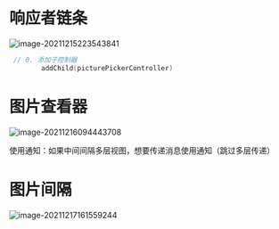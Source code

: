 # 响应者链条

![image-20211215223543841](%E7%AC%94%E8%AE%B0.assets/image-20211215223543841.png)

```swift
 // 0. 添加子控制器
        addChild(picturePickerController)
```



# 图片查看器

![image-20211216094443708](%E7%AC%94%E8%AE%B0.assets/image-20211216094443708.png)

使用通知：如果中间间隔多层视图，想要传递消息使用通知（跳过多层传递）

# 图片间隔

![image-20211217161559244](%E7%AC%94%E8%AE%B0.assets/image-20211217161559244.png)

 
